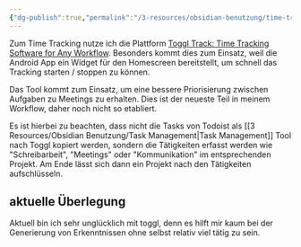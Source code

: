 ```yaml
---
{"dg-publish":true,"permalink":"/3-resources/obsidian-benutzung/time-tracking-und-management/","created":"2024-06-23T19:46:00.907+02:00","updated":"2024-07-07T19:24:35.499+02:00"}
---
```



Zum Time Tracking nutze ich die Plattform [Toggl Track: Time Tracking Software for Any Workflow](https://toggl.com). Besonders kommt dies zum Einsatz, weil die Android App ein Widget für den Homescreen bereitstellt, um schnell das Tracking starten / stoppen zu können.

Das Tool kommt zum Einsatz, um eine bessere Priorisierung zwischen Aufgaben zu Meetings zu erhalten. Dies ist der neueste Teil in meinem Workflow, daher noch nicht so etabliert.

Es ist hierbei zu beachten, dass nicht die Tasks von Todoist als [[3 Resources/Obsidian Benutzung/Task Management\|Task Management]] Tool nach Toggl kopiert werden, sondern die Tätigkeiten erfasst werden wie "Schreibarbeit", "Meetings" oder "Kommunikation" im entsprechenden Projekt. Am Ende lässt sich dann ein Projekt nach den Tätigkeiten aufschlüsseln.

## aktuelle Überlegung

Aktuell bin ich sehr unglücklich mit toggl, denn es hilft mir kaum bei der Generierung von Erkenntnissen ohne selbst relativ viel tätig zu sein.